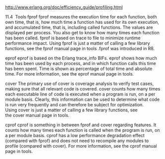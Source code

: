 http://www.erlang.org/doc/efficiency_guide/profiling.html

11.4  Tools
fprof
fprof measures the execution time for each function, both own time, that is, how much time a function has used for its own execution, and accumulated time, that is, including called functions. The values are displayed per process. You also get to know how many times each function has been called.
fprof is based on trace to file to minimize runtime performance impact. Using fprof is just a matter of calling a few library functions, see the fprof manual page in tools .fprof was introduced in R8.

eprof
eprof is based on the Erlang trace_info BIFs. eprof shows how much time has been used by each process, and in which function calls this time has been spent. Time is shown as percentage of total time and absolute time. For more information, see the eprof manual page in tools.

cover
The primary use of cover is coverage analysis to verify test cases, making sure that all relevant code is covered. cover counts how many times each executable line of code is executed when a program is run, on a per module basis.
Clearly, this information can be used to determine what code is run very frequently and can therefore be subject for optimization. Using cover is just a matter of calling a few library functions, see the cover manual page in tools.

cprof
cprof is something in between fprof and cover regarding features. It counts how many times each function is called when the program is run, on a per module basis. cprof has a low performance degradation effect (compared with fprof) and does not need to recompile any modules to profile (compared with cover). For more information, see the cprof manual page in tools.